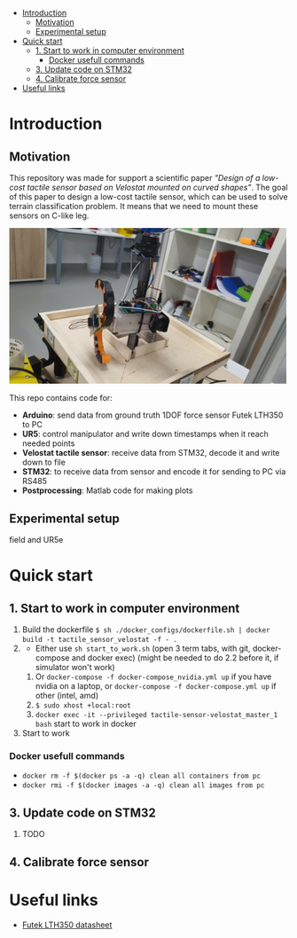- [Introduction](#introduction)
  - [Motivation](#motivation)
  - [Experimental setup](#experimental-setup)
- [Quick start](#quick-start)
  - [1. Start to work in computer environment](#1-start-to-work-in-computer-environment)
    - [Docker usefull commands](#docker-usefull-commands)
  - [3. Update code on STM32](#3-update-code-on-stm32)
  - [4. Calibrate force sensor](#4-calibrate-force-sensor)
- [Useful links](#useful-links)


# Introduction
## Motivation
This repository was made for support a scientific paper *"Design of a low-cost tactile sensor based on Velostat mounted on curved shapes"*. The goal of this paper to design a low-cost tactile sensor, which can be used to solve terrain classification problem. It means that we need to mount these sensors on C-like leg.

<img src="figs/experimental_setup1.jpg" width="500" >

This repo contains code for:
* **Arduino**: send data from ground truth 1DOF force sensor Futek LTH350 to PC
* **UR5**: control manipulator and write down timestamps when it reach needed points
* **Velostat tactile sensor**: receive data from STM32, decode it and write down to file
* **STM32**: to receive data from sensor and encode it for sending to PC via RS485
* **Postprocessing**: Matlab code for making plots

## Experimental setup
field and UR5e



# Quick start
## 1. Start to work in computer environment
1. Build the dockerfile ```$ sh ./docker_configs/dockerfile.sh | docker build -t tactile_sensor_velostat -f - .```
2. * Either use ```sh start_to_work.sh``` (open 3 term tabs, with git, docker-compose and docker exec) (might be needed to do 2.2 before it, if simulator won't work)
   1. Or ```docker-compose -f docker-compose_nvidia.yml up``` if you have nvidia on a laptop, or ```docker-compose -f docker-compose.yml up``` if other (intel, amd)
   2.  ```$ sudo xhost +local:root```
   3.   ```docker exec -it --privileged tactile-sensor-velostat_master_1 bash``` start to work in docker
3. Start to work

### Docker usefull commands
* ``docker rm -f $(docker ps -a -q) clean all containers from pc``
* ``docker rmi -f $(docker images -a -q) clean all images from pc``

## 3. Update code on STM32
1. TODO


## 4. Calibrate force sensor



###


# Useful links
* [Futek LTH350 datasheet](https://www.futek.com/store/load-cells/through-hole-load-cells/donut-through-hole-LTH350/FSH04304)
